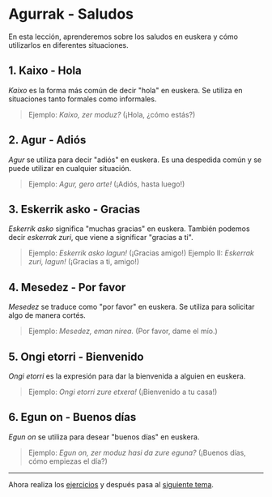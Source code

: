 # Agurrak - Saludos
En esta lección, aprenderemos sobre los saludos en euskera y cómo utilizarlos en diferentes situaciones.

## 1. Kaixo - Hola
_Kaixo_ es la forma más común de decir "hola" en euskera. Se utiliza en situaciones tanto formales como informales.
> Ejemplo: _Kaixo, zer moduz?_ (¡Hola, ¿cómo estás?)

## 2. Agur - Adiós
_Agur_ se utiliza para decir "adiós" en euskera. Es una despedida común y se puede utilizar en cualquier situación.
> Ejemplo: _Agur, gero arte!_ (¡Adiós, hasta luego!)

## 3. Eskerrik asko - Gracias
_Eskerrik asko_ significa "muchas gracias" en euskera. También podemos decir _eskerrak zuri_, que viene a significar "gracias a ti".
> Ejemplo: _Eskerrik asko lagun!_ (¡Gracias amigo!)
> Ejemplo II: _Eskerrak zuri, lagun!_ (¡Gracias a ti, amigo!)

## 4. Mesedez - Por favor
_Mesedez_ se traduce como "por favor" en euskera. Se utiliza para solicitar algo de manera cortés.
> Ejemplo: _Mesedez, eman nirea._ (Por favor, dame el mío.)

## 5. Ongi etorri - Bienvenido
_Ongi etorri_ es la expresión para dar la bienvenida a alguien en euskera.
> Ejemplo: _Ongi etorri zure etxera!_ (¡Bienvenido a tu casa!)

## 6. Egun on - Buenos días
_Egun on_ se utiliza para desear "buenos días" en euskera.
> Ejemplo: _Egun on, zer moduz hasi da zure eguna?_ (¡Buenos días, cómo empiezas el día?)

---

Ahora realiza los [ejercicios](/ejerciciosSaludos.pdf) y después pasa al [siguiente tema](/4_numeros).
